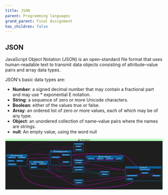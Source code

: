 ```yaml
---
title: JSON
parent: Programming languages
grand_parent: Final Assignment
has_children: false
---
```


## JSON
JavaScript Object Notation (JSON) is an open-standard file format that uses human-readable text to transmit data objects consisting of attribute–value pairs and array data types.

JSON's basic data types are:
* **Number**: a signed decimal number that may contain a fractional part and may use * exponential E notation.
* **String**: a sequence of zero or more Unicode characters.
* **Boolean**: either of the values true or false.
* **Array**: an ordered list of zero or more values, each of which may be of any type.
* **Object**: an unordered collection of name–value pairs where the names are strings. 
* **null**: An empty value, using the word null

![JSON](../../images/final-assignment/CodeMap.PNG)